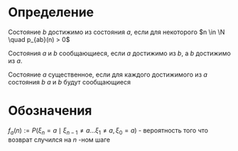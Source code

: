 # Определение
Состояние $b$ достижимо из состояния $a$, если для некоторого $n \in \N \quad p_{ab}(n) > 0$

Состояния $a$ и $b$ сообщающиеся, если $a$ достижимо из $b$, а $b$ достижимо из $a$.

Состояние $a$ существенное, если для каждого достижимого из $a$ состояния $b$ $a$ и $b$ будут сообщающиеся

# Обозначения
$f_a(n) := P(\xi_n = a \mid \xi_{n-1} \not = a ... \xi_1 \not = a, \xi_0 = a)$ - вероятность того что возврат случился на $n$  -ном шаге